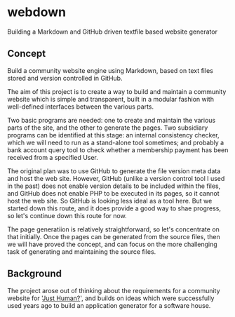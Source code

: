 # webdown

Building a Markdown and GitHub driven textfile based website generator

## Concept

Build a community website engine using Markdown, based on text files stored and version controlled in GitHub.  

The aim of this project is to create a way to build and maintain a community website which is simple and transparent, built in a modular fashion with well-defined interfaces between the various parts.

Two basic programs are needed: one to create and maintain the various parts of the site, and the other to generate the pages. Two subsidiary programs can be identified at this stage: an internal consistency checker, which we will need to run as a stand-alone tool sometimes; and probably a bank account query tool to check whether a membership payment has been received from a specified User.

The original plan was to use GitHub to generate the file version meta data and host the web site.  However, GitHub (unlike a version control tool I used in the past) does not enable version details to be included within the files, and GitHub does not enable PHP to be executed in its pages, so it cannot host the web site.  So GitHub is looking less ideal as a tool here.  But we started down this route, and it does provide a good way to shae progress, so let's continue down this route for now.

The page generatiion is relatively straightforward, so let's concentrate on that initially.  Once the pages can be generated from the source files, then we will have proved the concept, and can focus on the more challenging task of generating and maintaining the source files.


## Background

The project arose out of thinking about the requirements for a community website for  '[Just Human?](https://just-human.net/ "'Just Human?' website")', and builds on ideas which were successfully used years ago to build an application generator for a software house.
